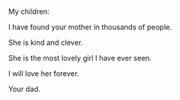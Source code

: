 My children:

I have found your mother in thousands of people.

She is kind and clever.

She is the most lovely girl I have ever seen.

I will love her forever.

Your dad.

